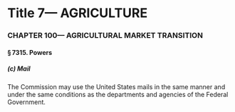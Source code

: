 
# Title 7— AGRICULTURE
### CHAPTER 100— AGRICULTURAL MARKET TRANSITION
#### § 7315. Powers
##### (c) Mail

The Commission may use the United States mails in the same manner and under the same conditions as the departments and agencies of the Federal Government.
